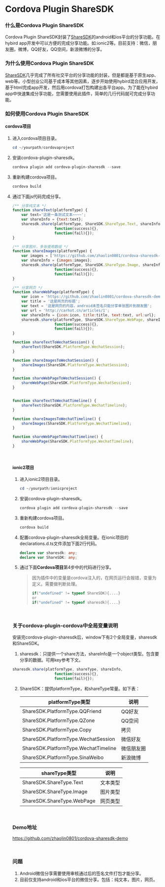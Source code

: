 # Cordova Plugin ShareSDK

### 什么是Cordova Plugin ShareSDK

Cordova Plugin ShareSDK封装了[ShareSDK](http://sharesdk.mob.com/)的android和ios平台的分享功能。在hybird app开发中可以方便的完成分享功能。如:ionic2等。目前支持：微信，朋友圈，微博，QQ好友，QQ空间，新浪微博的分享。



### 为什么使用Cordova Plugin ShareSDK 

[ShareSDK](http://sharesdk.mob.com/)几乎完成了所有社交平台的分享功能的封装，但是都是基于原生app、web等。小型创业公司基于成本等其他因素，逐步开始使用hybird混合应用开发，基于html完成app开发，然后用cordova打包构建出各平台app。为了能在hybird app中快速集成分享功能，您需要使用此插件，简单的几行代码就可完成分享功能。



### 如何使用Cordova Plugin ShareSDK

#### cordova项目

1. 进入cordova项目目录。

   ```powershell
   cd ~/yourpath/cordovaproject
   ```


2. 安装cordova-plugin-sharesdk。

   ```powershell
   cordova plugin add cordova-plugin-sharesdk --save
   ```

3. 重新构建cordova项目。

   ```powershell
   cordova build
   ```

4. 通过下面js代码完成分享。

   ```javascript
   /** 分享纯文本 */
   function shareText(platformType) {
       var text='这是一条测试文本~~~~';
       var shareInfo = {text:text};
       sharesdk.share(platformType, ShareSDK.ShareType.Text, shareInfo,
                      function(success){},
                      function(fail){});
   }

   /** 分享图片，多张使用数组 */
   function shareImages(platformType) {
       var images = ['https://github.com/zhaolin0801/cordova-sharesdk-demo/blob/master/www/img/Wechat-QRcode.jpeg?raw=true','https://github.com/zhaolin0801/cordova-sharesdk-demo/blob/master/www/img/Wechat-QRcode.jpeg?raw=true'];
       var shareInfo = {images:images};
       sharesdk.share(platformType, ShareSDK.ShareType.Image, shareInfo,
                      function(success){},
                      function(fail){});
   }

   /** 分享网页 */
   function shareWebPage(platformType) {
       var icon = 'https://github.com/zhaolin0801/cordova-sharesdk-demo/blob/master/www/img/Wechat-QRcode.jpeg?raw=true';
       var title = '这是网页的标题';
       var text = '这是网页的内容，android未签名只能分享单张图片到朋友圈';
       var url = 'http://carhot.cn/articles/1';
       var shareInfo = {icon:icon, title:title, text:text, url:url};
       sharesdk.share(platformType, ShareSDK.ShareType.WebPage, shareInfo,
                      function(success){},
                      function(fail){});
   }

   function shareTextToWechatSession() {
       shareText(ShareSDK.PlatformType.WechatSession);
   }

   function shareImagesToWechatSession() {
       shareImages(ShareSDK.PlatformType.WechatSession);
   }

   function shareWebPageToWechatSession() {
       shareWebPage(ShareSDK.PlatformType.WechatSession);
   }


   function shareTextToWechatTimeline() {
       shareText(ShareSDK.PlatformType.WechatTimeline);
   }

   function shareImagesToWechatTimeline() {
       shareImages(ShareSDK.PlatformType.WechatTimeline);
   }

   function shareWebPageToWechatTimeline() {
       shareWebPage(ShareSDK.PlatformType.WechatTimeline);
   }
   ```

   ​

   #### ionic2项目

   1. 进入ionic2项目目录。

      ```powershell
      cd ~/yourpath/ionicproject
      ```


   1. 安装cordova-plugin-sharesdk。

      ```powershell
      cordova plugin add cordova-plugin-sharesdk --save
      ```

   2. 重新构建cordova项目。

      ```powershell
      cordova build
      ```

   3. 配置cordova-plugin-sharesdk全局变量。在ionic项目的declarations.d.ts文件添加下面2行代码。

      ```typescript
      declare var sharesdk: any;
      declare var ShareSDK: any;
      ```

   4. 通过下面**Cordova项目**第4步中的代码进行分享。

      > 因为插件中的变量是cordova注入的，在网页运行会报错，变量为定义。需要做判断处理。
      >
      > ```typescript
      > if("undefined" != typeof ShareSDK){....}
      > or
      > if("undefined" != typeof sharesdk){....}
      > ```

   ​

   ### 关于cordova-plugin-cordova中全局变量说明

   安装完cordova-plugin-sharesdk后，window下有2个全局变量，sharesdk和ShareSDK。

   1. sharesdk：只提供一个share方法，shareInfo是一个object类型。包含要分享的数据。可用key参考下文。

   ```javascript
   sharesdk.share(platformType, shareType, shareInfo,
                      function(success){},
                      function(fail){});
   ```

   2. ShareSDK：提供platformType，和shareType常量。如下表：

      | platformType类型                       | 说明    |
      | ------------------------------------ | ----- |
      | ShareSDK.PlatformType.QQFriend       | QQ好友  |
      | ShareSDK.PlatformType.QZone          | QQ空间  |
      | ShareSDK.PlatformType.Copy           | 拷贝    |
      | ShareSDK.PlatformType.WechatSession  | 微信好友  |
      | ShareSDK.PlatformType.WechatTimeline | 微信朋友圈 |
      | ShareSDK.PlatformType.SinaWeibo      | 新浪微博  |

      | shareType类型                | 说明   |
      | -------------------------- | ---- |
      | ShareSDK.ShareType.Text    | 文本类型 |
      | ShareSDK.ShareType.Image   | 图片类型 |
      | ShareSDK.ShareType.WebPage | 网页类型 |

   ​

   ### Demo地址

   https://github.com/zhaolin0801/cordova-sharesdk-demo

   ​

   ### 问题

   1. Android微信分享需要使用审核通过后的签名文件打包才能分享。
   2. 目前仅支持android和ios平台的微信分享。包括：纯文本，图片，网页。

